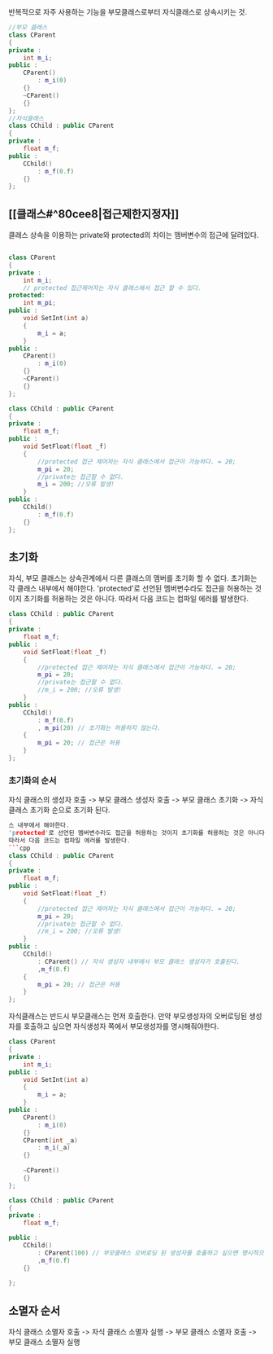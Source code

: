 반복적으로 자주 사용하는 기능을 부모클래스로부터 자식클래스로 상속시키는 것.
```cpp
//부모 클래스
class CParent
{
private : 
	int m_i;
public :
	CParent()
		: m_i(0)
	{}
	~CParent()
	{}
};
//자식클래스
class CChild : public CParent
{
private :
	float m_f;
public :
	CChild()
		: m_f(0.f)
	{}
};

```

## [[클래스#^80cee8|접근제한지정자]] 
클래스 상속을 이용하는 private와 protected의 차이는 맴버변수의 접근에 달려있다.
```cpp

class CParent
{
private : 
	int m_i;
	// protected 접근제어자는 자식 클래스에서 접근 할 수 있다.
protected:
	int m_pi;
public :
	void SetInt(int a)
	{
		m_i = a;
	}
public :
	CParent()
		: m_i(0)
	{}
	~CParent()
	{}
};

class CChild : public CParent
{
private :
	float m_f;
public :
	void SetFloat(float _f)
	{
		//protected 접근 제어자는 자식 클래스에서 접근이 가능하다. = 20;
		m_pi = 20;
		//private는 접근할 수 없다.
		m_i = 200; //오류 발생!
	}
public :
	CChild()
		: m_f(0.f)
	{}
};

```

## 초기화
자식, 부모 클래스는 상속관계에서 다른 클래스의 맴버를 초기화 할 수 없다.
초기화는 각 클래스 내부에서 해야한다. 
'protected'로 선언된 멤버변수라도 접근을 허용하는 것이지 초기화를 허용하는 것은 아니다.
따라서 다음 코드는 컴파일 에러를 발생한다.
```cpp
class CChild : public CParent
{
private :
	float m_f;
public :
	void SetFloat(float _f)
	{
		//protected 접근 제어자는 자식 클래스에서 접근이 가능하다. = 20;
		m_pi = 20;
		//private는 접근할 수 없다.
		//m_i = 200; //오류 발생!
	}
public :
	CChild()
		: m_f(0.f)
		, m_pi(20) // 초기화는 허용하지 않는다.
	{
		m_pi = 20; // 접근은 허용
	}
};
```

### 초기화의 순서
자식 클래스의 생성자 호출 -> 부모 클래스 생성자 호출 -> 부모 클래스 초기화 -> 자식 클래스 초기화 순으로 초기화 된다.

```cpp
스 내부에서 해야한다. 
'protected'로 선언된 멤버변수라도 접근을 허용하는 것이지 초기화를 허용하는 것은 아니다.
따라서 다음 코드는 컴파일 에러를 발생한다.
```cpp
class CChild : public CParent
{
private :
	float m_f;
public :
	void SetFloat(float _f)
	{
		//protected 접근 제어자는 자식 클래스에서 접근이 가능하다. = 20;
		m_pi = 20;
		//private는 접근할 수 없다.
		//m_i = 200; //오류 발생!
	}
public :
	CChild()
		: CParent() // 자식 생성자 내부에서 부모 클래스 생성자가 호출된다. 
		,m_f(0.f)
	{
		m_pi = 20; // 접근은 허용
	}
};
```


자식클래스는 반드시 부모클래스는 먼저 호출한다.
만약 부모생성자의 오버로딩된 생성자를 호출하고 싶으면 자식생성자 쪽에서 부모생성자를 명시해줘야한다.
```cpp
class CParent
{
private : 
	int m_i;
public :
	void SetInt(int a)
	{
		m_i = a;
	}
public :
	CParent()
		: m_i(0)
	{}
	CParent(int _a)
		: m_i(_a)
	{}
	
	~CParent()
	{}
};

class CChild : public CParent
{
private :
	float m_f;

public :
	CChild()
		: CParent(100) // 부모클래스 오버로딩 된 생성자를 호출하고 싶으면 명시적으로 작성한다. 
		,m_f(0.f)
	{}
	
};

```


## 소멸자 순서
자식 클래스 소멸자 호출 -> 자식 클래스 소멸자 실행 -> 부모 클래스 소멸자 호출 -> 부모 클래스 소멸자 실행

